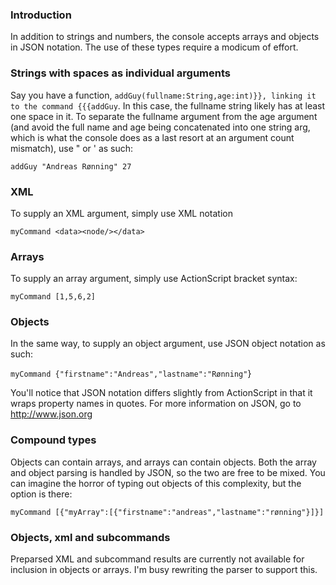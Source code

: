 ### Introduction ###
In addition to strings and numbers, the console accepts arrays and objects in JSON notation.
The use of these types require a modicum of effort.

### Strings with spaces as individual arguments ###
Say you have a function, `addGuy(fullname:String,age:int)}}, linking it to the command {{{addGuy`. In this case, the fullname string likely has at least one space in it. To separate the fullname argument from the age argument (and avoid the full name and age being concatenated into one string arg, which is what the console does as a last resort at an argument count mismatch), use " or ' as such:

`addGuy "Andreas Rønning" 27`

### XML ###
To supply an XML argument, simply use XML notation

`myCommand <data><node/></data>`

### Arrays ###
To supply an array argument, simply use ActionScript bracket syntax:

`myCommand [1,5,6,2]`

### Objects ###
In the same way, to supply an object argument, use JSON object notation as such:

`myCommand {"firstname":"Andreas","lastname":"Rønning"`}

You'll notice that JSON notation differs slightly from ActionScript in that it wraps property names in quotes. For more information on JSON, go to http://www.json.org

### Compound types ###
Objects can contain arrays, and arrays can contain objects. Both the array and object parsing is handled by JSON, so the two are free to be mixed. You can imagine the horror of typing out objects of this complexity, but the option is there:

`myCommand [{"myArray":[{"firstname":"andreas","lastname":"rønning"}]}]`

### Objects, xml and subcommands ###
Preparsed XML and subcommand results are currently not available for inclusion in objects or arrays. I'm busy rewriting the parser to support this.
